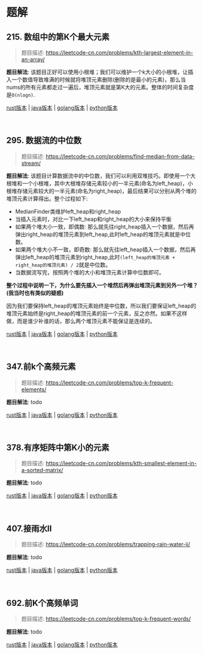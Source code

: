 # 题解

## 215. 数组中的第K个最大元素

> 题目描述: https://leetcode-cn.com/problems/kth-largest-element-in-an-array/

**题目解法**: 该题目正好可以使用小根堆；我们可以维护一个k大小的小根堆，让插入一个数值导致堆满的时候就将堆顶元素删除(删除的是最小的元素)，那么当nums的所有元素都走过一遍后，堆顶元素就是第K大的元素。整体的时间复杂度是`O(nlogn)`.

[rust版本](../../../codes/rust/215.数组中的第k个最大元素.rs) |
[java版本](../../../codes/java/215.数组中的第k个最大元素.java) |
[golang版本](../../../codes/golang/215.数组中的第k个最大元素.go) |
[python版本](../../../codes/python/215.数组中的第k个最大元素.py)

</br>

## 295. 数据流的中位数

> 题目描述: https://leetcode-cn.com/problems/find-median-from-data-stream/

**题目解法**: 该题目计算数据流中的中位数，我们可以利用双堆技巧。即使用一个大根堆和一个小根堆，其中大根堆存储元素较小的一半元素(命名为left_heap)，小根堆存储元素较大的一半元素(命名为right_heap)，最后结果可以分别从两个堆的堆顶元素计算得出。整个过程如下:

- MedianFinder类维护left_heap和right_heap
- 当插入元素时，对比一下left_heap和right_heap的大小来保持平衡
- 如果两个堆大小一致，即偶数: 那么就先往right_heap插入一个数据，然后再弹出right_heap的堆顶元素到left_heap,此时left_heap的堆顶元素就是中位数。
- 如果两个堆大小不一致，即奇数: 那么就先往left_heap插入一个数据，然后再弹出left_heap的堆顶元素到right_heap,此时`(left_heap的堆顶元素 + right_heap的堆顶元素) / 2`就是中位数。
- 当数据流写完，按照两个堆的大小和堆顶元素计算中位数即可。

**整个过程中说明一下，为什么要先插入一个堆然后再弹出堆顶元素到另外一个堆？(我当时也有类似的疑惑)** 

因为我们要保持left_heap的堆顶元素始终是中位数，所以我们要保证left_heap的堆顶元素始终是right_heap的堆顶元素的前一个元素，反之亦然。如果不这样做，而是谁少补谁的话，那么两个堆顶元素不能保证是连续的。

[rust版本](../../../codes/rust/295.数据流的中位数.rs) |
[java版本](../../../codes/java/295.数据流的中位数.java) |
[golang版本](../../../codes/golang/295.数据流的中位数.go) |
[python版本](../../../codes/python/295.数据流的中位数.py)

</br>

## 347.前k个高频元素

> 题目描述: https://leetcode-cn.com/problems/top-k-frequent-elements/

**题目解法**: todo

[rust版本](../../../codes/rust/347.前-k-个高频元素.rs) |
[java版本](../../../codes/java/347.前-k-个高频元素.java) |
[golang版本](../../../codes/golang/347.前-k-个高频元素.go) |
[python版本](../../../codes/python/347.前-k-个高频元素.py)

</br>

## 378.有序矩阵中第K小的元素

> 题目描述: https://leetcode-cn.com/problems/kth-smallest-element-in-a-sorted-matrix/

**题目解法**: todo

[rust版本](../../../codes/rust/378.有序矩阵中第-k-小的元素.rs) |
[java版本](../../../codes/java/378.有序矩阵中第-k-小的元素.java) |
[golang版本](../../../codes/golang/378.有序矩阵中第-k-小的元素.go) |
[python版本](../../../codes/python/378.有序矩阵中第-k-小的元素.py)

</br>

## 407.接雨水II

> 题目描述: https://leetcode-cn.com/problems/trapping-rain-water-ii/

**题目解法**: todo

[rust版本](../../../codes/rust/407.接雨水-ii.rs) |
[java版本](../../../codes/java/407.接雨水-ii.java) |
[golang版本](../../../codes/golang/407.接雨水-ii.go) |
[python版本](../../../codes/python/407.接雨水-ii.py)

</br>

## 692.前K个高频单词

> 题目描述: https://leetcode-cn.com/problems/top-k-frequent-words/

**题目解法**: todo

[rust版本](../../../codes/rust/692.前k个高频单词.rs) |
[java版本](../../../codes/java/692.前k个高频单词.java) |
[golang版本](../../../codes/golang/692.前k个高频单词.go) |
[python版本](../../../codes/python/692.前k个高频单词.py)
